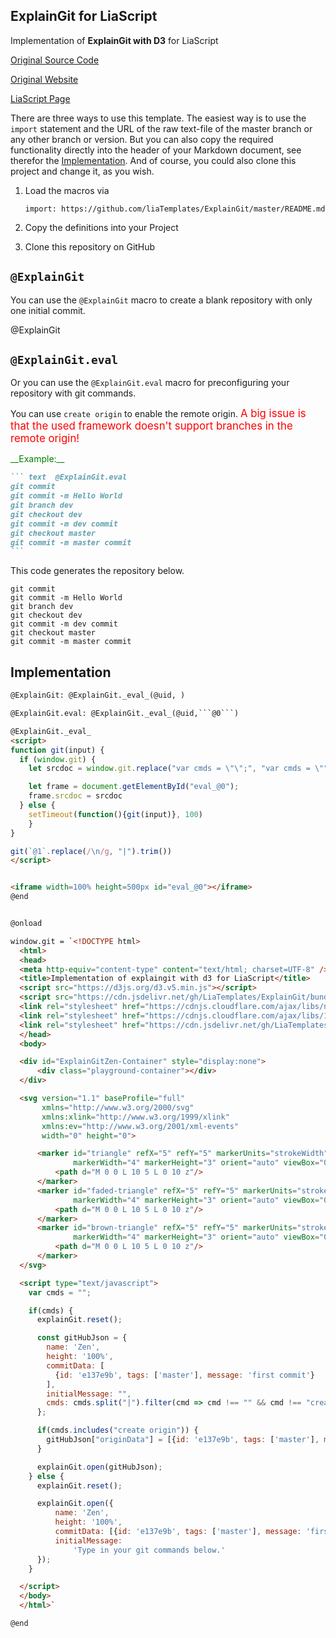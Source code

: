 <!--
author:   Yannik Höll
email:    labruzzler@gmail.com
version:  0.0.2
language: en
narrator: US English Female

comment:  This template offers two macros for integrating ExplainGit, which uses
  D3 to visualize simple git branching operations. This simple project is
  designed to help people understand some basic git concepts visually.

logo:  https://upload.wikimedia.org/wikipedia/commons/e/e0/Git-logo.svg

attribute: ExplainGit is based on the project of onlywei, see the original
  project at https://github.com/onlywei/explain-git-with-d3

@ExplainGit: @ExplainGit._eval_(@uid, )

@ExplainGit.eval: @ExplainGit._eval_(@uid,```@0```)

@ExplainGit._eval_
<script>
function git(input) {
  if (window.git) {
    let srcdoc = window.git.replace("var cmds = \"\";", "var cmds = \"" + input + "\";")

    let frame = document.getElementById("eval_@0");
    frame.srcdoc = srcdoc
  } else {
    setTimeout(function(){git(input)}, 100)
    }
}

git(`@1`.replace(/\n/g, "|").trim())
</script>


<iframe width=100% height=500px id="eval_@0"></iframe>
@end


@onload

window.git = `<!DOCTYPE html>
  <html>
  <head>
  <meta http-equiv="content-type" content="text/html; charset=UTF-8" />
  <title>Implementation of explaingit with d3 for LiaScript</title>
  <script src="https://d3js.org/d3.v5.min.js"></script>
  <script src="https://cdn.jsdelivr.net/gh/LiaTemplates/ExplainGit/bundle.min.js"></script>
  <link rel="stylesheet" href="https://cdnjs.cloudflare.com/ajax/libs/normalize/2.1.0/normalize.css">
  <link rel="stylesheet" href="https://cdnjs.cloudflare.com/ajax/libs/1140/2.0/1140.css">
  <link rel="stylesheet" href="https://cdn.jsdelivr.net/gh/LiaTemplates/ExplainGit/explaingit.min.css">
  </head>
  <body>

  <div id="ExplainGitZen-Container" style="display:none">
      <div class="playground-container"></div>
  </div>

  <svg version="1.1" baseProfile="full"
       xmlns="http://www.w3.org/2000/svg"
       xmlns:xlink="http://www.w3.org/1999/xlink"
       xmlns:ev="http://www.w3.org/2001/xml-events"
       width="0" height="0">

      <marker id="triangle" refX="5" refY="5" markerUnits="strokeWidth" fill="#666"
              markerWidth="4" markerHeight="3" orient="auto" viewBox="0 0 10 10">
          <path d="M 0 0 L 10 5 L 0 10 z"/>
      </marker>
      <marker id="faded-triangle" refX="5" refY="5" markerUnits="strokeWidth" fill="#DDD"
              markerWidth="4" markerHeight="3" orient="auto" viewBox="0 0 10 10">
          <path d="M 0 0 L 10 5 L 0 10 z"/>
      </marker>
      <marker id="brown-triangle" refX="5" refY="5" markerUnits="strokeWidth" fill="#663300"
              markerWidth="4" markerHeight="3" orient="auto" viewBox="0 0 10 10">
          <path d="M 0 0 L 10 5 L 0 10 z"/>
      </marker>
  </svg>

  <script type="text/javascript">
    var cmds = "";

    if(cmds) {
      explainGit.reset();

      const gitHubJson = {
        name: 'Zen',
        height: '100%',
        commitData: [
          {id: 'e137e9b', tags: ['master'], message: 'first commit'}
        ],
        initialMessage: "",
        cmds: cmds.split("|").filter(cmd => cmd !== "" && cmd !== "create origin")
      };

      if(cmds.includes("create origin")) {
        gitHubJson["originData"] = [{id: 'e137e9b', tags: ['master'], message: 'first commit'}]
      }

      explainGit.open(gitHubJson);
    } else {
      explainGit.reset();

      explainGit.open({
          name: 'Zen',
          height: '100%',
          commitData: [{id: 'e137e9b', tags: ['master'], message: 'first commit'}],
          initialMessage:
              'Type in your git commands below.'
      });
    }

  </script>
  </body>
  </html>`

@end
-->

## ExplainGit for LiaScript

Implementation of __ExplainGit with D3__ for LiaScript

[Original Source Code](https://github.com/onlywei/explain-git-with-d3)

[Original Website](https://onlywei.github.io/explain-git-with-d3/)

[LiaScript Page](https://liascript.github.io/course/?https://github.com/liaTemplates/ExplainGit)

There are three ways to use this template. The easiest way is to use the
`import` statement and the URL of the raw text-file of the master branch or any
other branch or version. But you can also copy the required functionality
directly into the header of your Markdown document, see therefor the
[Implementation](#Implementation). And of course, you could also clone this
project and change it, as you wish.

1. Load the macros via

   `import: https://github.com/liaTemplates/ExplainGit/master/README.md`

2. Copy the definitions into your Project

3. Clone this repository on GitHub

## `@ExplainGit`

You can use the `@ExplainGit` macro to create a blank repository with only one
initial commit.

@ExplainGit

## `@ExplainGit.eval`

Or you can use the `@ExplainGit.eval` macro for preconfiguring your repository
with git commands.

You can use `create origin` to enable the remote origin. <big style='color:
red'>A big issue is that the used framework doesn't support branches in the
remote origin!</big>

<p style="color:green">__Example:__</p>

```` markdown
``` text  @ExplainGit.eval
git commit
git commit -m Hello World
git branch dev
git checkout dev
git commit -m dev commit
git checkout master
git commit -m master commit
```
````

This code generates the repository below.

``` text  @ExplainGit.eval
git commit
git commit -m Hello World
git branch dev
git checkout dev
git commit -m dev commit
git checkout master
git commit -m master commit
```


## Implementation

````` html
@ExplainGit: @ExplainGit._eval_(@uid, )

@ExplainGit.eval: @ExplainGit._eval_(@uid,```@0```)

@ExplainGit._eval_
<script>
function git(input) {
  if (window.git) {
    let srcdoc = window.git.replace("var cmds = \"\";", "var cmds = \"" + input + "\";")

    let frame = document.getElementById("eval_@0");
    frame.srcdoc = srcdoc
  } else {
    setTimeout(function(){git(input)}, 100)
    }
}

git(`@1`.replace(/\n/g, "|").trim())
</script>


<iframe width=100% height=500px id="eval_@0"></iframe>
@end


@onload

window.git = `<!DOCTYPE html>
  <html>
  <head>
  <meta http-equiv="content-type" content="text/html; charset=UTF-8" />
  <title>Implementation of explaingit with d3 for LiaScript</title>
  <script src="https://d3js.org/d3.v5.min.js"></script>
  <script src="https://cdn.jsdelivr.net/gh/LiaTemplates/ExplainGit/bundle.min.js"></script>
  <link rel="stylesheet" href="https://cdnjs.cloudflare.com/ajax/libs/normalize/2.1.0/normalize.css">
  <link rel="stylesheet" href="https://cdnjs.cloudflare.com/ajax/libs/1140/2.0/1140.css">
  <link rel="stylesheet" href="https://cdn.jsdelivr.net/gh/LiaTemplates/ExplainGit/explaingit.min.css">
  </head>
  <body>

  <div id="ExplainGitZen-Container" style="display:none">
      <div class="playground-container"></div>
  </div>

  <svg version="1.1" baseProfile="full"
       xmlns="http://www.w3.org/2000/svg"
       xmlns:xlink="http://www.w3.org/1999/xlink"
       xmlns:ev="http://www.w3.org/2001/xml-events"
       width="0" height="0">

      <marker id="triangle" refX="5" refY="5" markerUnits="strokeWidth" fill="#666"
              markerWidth="4" markerHeight="3" orient="auto" viewBox="0 0 10 10">
          <path d="M 0 0 L 10 5 L 0 10 z"/>
      </marker>
      <marker id="faded-triangle" refX="5" refY="5" markerUnits="strokeWidth" fill="#DDD"
              markerWidth="4" markerHeight="3" orient="auto" viewBox="0 0 10 10">
          <path d="M 0 0 L 10 5 L 0 10 z"/>
      </marker>
      <marker id="brown-triangle" refX="5" refY="5" markerUnits="strokeWidth" fill="#663300"
              markerWidth="4" markerHeight="3" orient="auto" viewBox="0 0 10 10">
          <path d="M 0 0 L 10 5 L 0 10 z"/>
      </marker>
  </svg>

  <script type="text/javascript">
    var cmds = "";

    if(cmds) {
      explainGit.reset();

      const gitHubJson = {
        name: 'Zen',
        height: '100%',
        commitData: [
          {id: 'e137e9b', tags: ['master'], message: 'first commit'}
        ],
        initialMessage: "",
        cmds: cmds.split("|").filter(cmd => cmd !== "" && cmd !== "create origin")
      };

      if(cmds.includes("create origin")) {
        gitHubJson["originData"] = [{id: 'e137e9b', tags: ['master'], message: 'first commit'}]
      }

      explainGit.open(gitHubJson);
    } else {
      explainGit.reset();

      explainGit.open({
          name: 'Zen',
          height: '100%',
          commitData: [{id: 'e137e9b', tags: ['master'], message: 'first commit'}],
          initialMessage:
              'Type in your git commands below.'
      });
    }

  </script>
  </body>
  </html>`

@end
`````
